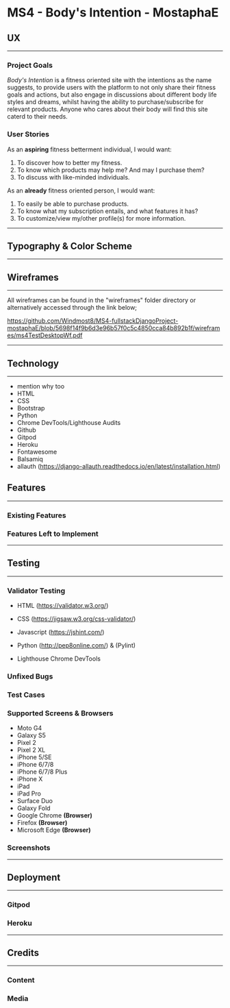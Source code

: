 # MS4 - Body's Intention - MostaphaE

## **UX**
---
### **Project Goals**
*Body's Intention* is a fitness oriented site with the intentions
as the name suggests, to provide users with the platform to not
only share their fitness goals and actions, but also engage 
in discussions about different body life styles and dreams, whilst 
having the ability to purchase/subscribe for relevant products. 
Anyone who cares about their body will find this site caterd to 
their needs.

### **User Stories**

As an **aspiring** fitness betterment individual, I would want:

1. To discover how to better my fitness.
2. To know which products may help me? And may I purchase them?
3. To discuss with like-minded individuals.

As an **already** fitness oriented person, I would want:

1. To easily be able to purchase products.
2. To know what my subscription entails, and what features it has?
3. To customize/view my/other profile(s) for more information.
---

## **Typography & Color Scheme**
---

## **Wireframes**
---
All wireframes can be found in the "wireframes" folder directory
or alternatively accessed through the link below; 

https://github.com/Windmost8/MS4-fullstackDjangoProject-mostaphaE/blob/5698f14f9b6d3e96b57f0c5c4850cca84b892b1f/wireframes/ms4TestDesktopWf.pdf

---

## **Technology**
---
* mention why too
* HTML
* CSS
* Bootstrap 
* Python
* Chrome DevTools/Lighthouse Audits
* Github
* Gitpod 
* Heroku 
* Fontawesome
* Balsamiq
* allauth (https://django-allauth.readthedocs.io/en/latest/installation.html)

## **Features**
---
### **Existing Features**
### **Features Left to Implement**
---

## **Testing**
---
### **Validator Testing**

* HTML (https://validator.w3.org/)

* CSS (https://jigsaw.w3.org/css-validator/)

* Javascript (https://jshint.com/)

* Python (http://pep8online.com/) & (Pylint)

* Lighthouse Chrome DevTools

### **Unfixed Bugs**
### **Test Cases**
### **Supported Screens & Browsers**
* Moto G4
* Galaxy S5
* Pixel 2
* Pixel 2 XL
* iPhone 5/SE
* iPhone 6/7/8
* iPhone 6/7/8 Plus
* iPhone X
* iPad
* iPad Pro
* Surface Duo
* Galaxy Fold
* Google Chrome **(Browser)**
* Firefox **(Browser)**
* Microsoft Edge **(Browser)**

### **Screenshots**
---

## **Deployment**
---
### **Gitpod**
### **Heroku**
---

## **Credits**
---
### **Content**
### **Media**